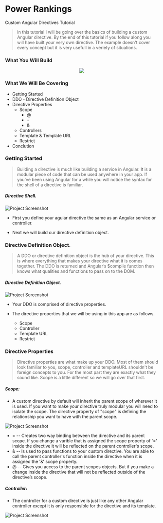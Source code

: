 # Power Rankings 
Custom Angular Directives Tutorial

>In this tutorial I will be going over the basics of building a custom Angular directive. By the end of this tutorial if you follow along you will have built your very own directive. The example doesn't cover every concept but it is very usefull in a veriety of situations.

### What You Will Build 

<div align= "center">
	<img src="https://raw.github.com/squireaj/PRankings/master/logos/video.gif">
</div>

### What We Will Be Covering 

- Getting Started
- DDO - Directive Definition Object
- Directive Properties 
  - Scope
  	- @
  	- =
  	- &
  - Controllers
  - Template & Template URL
  - Restrict
- Conclution 



### Getting Started

>Building a directive is much like building a service in Angular. It is a modular piece of code that can be used anywhere in your app. If you’ve been using Angular for a while you will notice the syntax for the shell of a directive is familiar.

##### Directive Shell.  

![Project Screenshot](https://raw.github.com/squireaj/PRankings/master/readmeImg/Directive1.gif)

- First you define your agular directive the same as an Angular service or controller.

- Next we will build our directive definition object. 

### Directive Definition Object. 

>A DDO or directive definition object is the hub of your directive. This is where everything that makes your directive what it is comes together. The DDO is returned and Angular’s $compile function then knows what qualities and functions to pass on to the DOM.  
##### Directive Definition Object.  
![Project Screenshot](https://raw.github.com/squireaj/PRankings/master/readmeImg/DDO.gif)

- Your DDO is comprised of directive properties. 

- The directive properties that we will be using in this app are as follows.
  - Scope
  - Controller
  - Template URL
  - Restrict

### Directive Properties

>Directive properties are what make up your DDO. Most of them should look familiar to you, scope, controller and templateURL shouldn't be foreign concepts to you. For the most part they are exactly what they sound like. Scope is a little different so we will go over that first. 

##### Scope:

 - A custom directive by default will inherit the parent scope of wherever it is used. If you want to make your directive truly modular you will need to isolate the scope. The directive property of "scope" is defining the relationship you want to have with the parent scope. 

![Project Screenshot](https://raw.github.com/squireaj/PRankings/master/readmeImg/localScopeProperties.gif)

 -  = -- Creates two way binding between the directive and its parent scope. If you change a varible that is assigned the scope property of '=' inside the directive it will be reflected on the parent controller's scope. 
 - & -- Is used to pass functions to your custom directive. You are able to call the parent controller's function inside the directive when it is assigned the '&' scope property. 
 - @ -- Gives you access to the parent scopes objects. But if you make a change inside the directive that will not be reflected outside of the directive’s scope.

##### Controller:

- The controller for a custom directive is just like any other Angular controller except it is only responsible for the directive and its template. 

![Project Screenshot](https://raw.github.com/squireaj/PRankings/master/readmeImg/Controller.gif)






